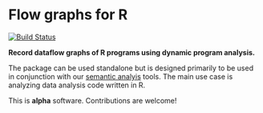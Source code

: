 # Flow graphs for R

[![Build Status](https://travis-ci.org/IBM/rflowgraph.svg?branch=master)](https://travis-ci.org/IBM/rflowgraph)

**Record dataflow graphs of R programs using dynamic program analysis.**

The package can be used standalone but is designed primarily to be used in conjunction with our [semantic analyis](https://github.com/IBM/semanticflowgraph) tools. The main use case is analyzing data analysis code written in R.

This is **alpha** software. Contributions are welcome!